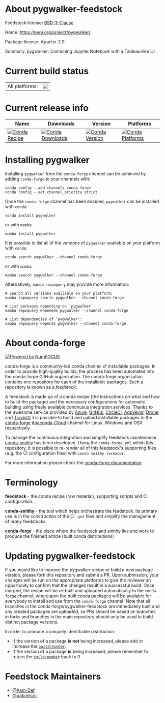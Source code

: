 About pygwalker-feedstock
=========================

Feedstock license: [BSD-3-Clause](https://github.com/conda-forge/pygwalker-feedstock/blob/main/LICENSE.txt)

Home: https://pypi.org/project/pygwalker/

Package license: Apache-2.0

Summary: pygwalker: Combining Jupyter Notebook with a Tableau-like UI

Current build status
====================


<table><tr><td>All platforms:</td>
    <td>
      <a href="https://dev.azure.com/conda-forge/feedstock-builds/_build/latest?definitionId=18765&branchName=main">
        <img src="https://dev.azure.com/conda-forge/feedstock-builds/_apis/build/status/pygwalker-feedstock?branchName=main">
      </a>
    </td>
  </tr>
</table>

Current release info
====================

| Name | Downloads | Version | Platforms |
| --- | --- | --- | --- |
| [![Conda Recipe](https://img.shields.io/badge/recipe-pygwalker-green.svg)](https://anaconda.org/conda-forge/pygwalker) | [![Conda Downloads](https://img.shields.io/conda/dn/conda-forge/pygwalker.svg)](https://anaconda.org/conda-forge/pygwalker) | [![Conda Version](https://img.shields.io/conda/vn/conda-forge/pygwalker.svg)](https://anaconda.org/conda-forge/pygwalker) | [![Conda Platforms](https://img.shields.io/conda/pn/conda-forge/pygwalker.svg)](https://anaconda.org/conda-forge/pygwalker) |

Installing pygwalker
====================

Installing `pygwalker` from the `conda-forge` channel can be achieved by adding `conda-forge` to your channels with:

```
conda config --add channels conda-forge
conda config --set channel_priority strict
```

Once the `conda-forge` channel has been enabled, `pygwalker` can be installed with `conda`:

```
conda install pygwalker
```

or with `mamba`:

```
mamba install pygwalker
```

It is possible to list all of the versions of `pygwalker` available on your platform with `conda`:

```
conda search pygwalker --channel conda-forge
```

or with `mamba`:

```
mamba search pygwalker --channel conda-forge
```

Alternatively, `mamba repoquery` may provide more information:

```
# Search all versions available on your platform:
mamba repoquery search pygwalker --channel conda-forge

# List packages depending on `pygwalker`:
mamba repoquery whoneeds pygwalker --channel conda-forge

# List dependencies of `pygwalker`:
mamba repoquery depends pygwalker --channel conda-forge
```


About conda-forge
=================

[![Powered by
NumFOCUS](https://img.shields.io/badge/powered%20by-NumFOCUS-orange.svg?style=flat&colorA=E1523D&colorB=007D8A)](https://numfocus.org)

conda-forge is a community-led conda channel of installable packages.
In order to provide high-quality builds, the process has been automated into the
conda-forge GitHub organization. The conda-forge organization contains one repository
for each of the installable packages. Such a repository is known as a *feedstock*.

A feedstock is made up of a conda recipe (the instructions on what and how to build
the package) and the necessary configurations for automatic building using freely
available continuous integration services. Thanks to the awesome service provided by
[Azure](https://azure.microsoft.com/en-us/services/devops/), [GitHub](https://github.com/),
[CircleCI](https://circleci.com/), [AppVeyor](https://www.appveyor.com/),
[Drone](https://cloud.drone.io/welcome), and [TravisCI](https://travis-ci.com/)
it is possible to build and upload installable packages to the
[conda-forge](https://anaconda.org/conda-forge) [Anaconda-Cloud](https://anaconda.org/)
channel for Linux, Windows and OSX respectively.

To manage the continuous integration and simplify feedstock maintenance
[conda-smithy](https://github.com/conda-forge/conda-smithy) has been developed.
Using the ``conda-forge.yml`` within this repository, it is possible to re-render all of
this feedstock's supporting files (e.g. the CI configuration files) with ``conda smithy rerender``.

For more information please check the [conda-forge documentation](https://conda-forge.org/docs/).

Terminology
===========

**feedstock** - the conda recipe (raw material), supporting scripts and CI configuration.

**conda-smithy** - the tool which helps orchestrate the feedstock.
                   Its primary use is in the construction of the CI ``.yml`` files
                   and simplify the management of *many* feedstocks.

**conda-forge** - the place where the feedstock and smithy live and work to
                  produce the finished article (built conda distributions)


Updating pygwalker-feedstock
============================

If you would like to improve the pygwalker recipe or build a new
package version, please fork this repository and submit a PR. Upon submission,
your changes will be run on the appropriate platforms to give the reviewer an
opportunity to confirm that the changes result in a successful build. Once
merged, the recipe will be re-built and uploaded automatically to the
`conda-forge` channel, whereupon the built conda packages will be available for
everybody to install and use from the `conda-forge` channel.
Note that all branches in the conda-forge/pygwalker-feedstock are
immediately built and any created packages are uploaded, so PRs should be based
on branches in forks and branches in the main repository should only be used to
build distinct package versions.

In order to produce a uniquely identifiable distribution:
 * If the version of a package **is not** being increased, please add or increase
   the [``build/number``](https://docs.conda.io/projects/conda-build/en/latest/resources/define-metadata.html#build-number-and-string).
 * If the version of a package **is** being increased, please remember to return
   the [``build/number``](https://docs.conda.io/projects/conda-build/en/latest/resources/define-metadata.html#build-number-and-string)
   back to 0.

Feedstock Maintainers
=====================

* [@Asm-Def](https://github.com/Asm-Def/)
* [@gabrielcnr](https://github.com/gabrielcnr/)

